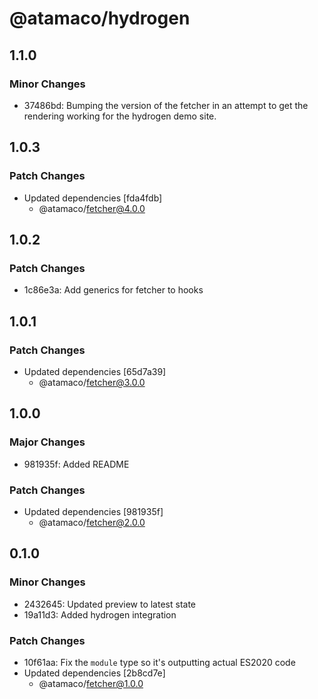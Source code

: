 # @atamaco/hydrogen

## 1.1.0

### Minor Changes

- 37486bd: Bumping the version of the fetcher in an attempt to get the rendering working for the hydrogen demo site.

## 1.0.3

### Patch Changes

- Updated dependencies [fda4fdb]
  - @atamaco/fetcher@4.0.0

## 1.0.2

### Patch Changes

- 1c86e3a: Add generics for fetcher to hooks

## 1.0.1

### Patch Changes

- Updated dependencies [65d7a39]
  - @atamaco/fetcher@3.0.0

## 1.0.0

### Major Changes

- 981935f: Added README

### Patch Changes

- Updated dependencies [981935f]
  - @atamaco/fetcher@2.0.0

## 0.1.0

### Minor Changes

- 2432645: Updated preview to latest state
- 19a11d3: Added hydrogen integration

### Patch Changes

- 10f61aa: Fix the `module` type so it's outputting actual ES2020 code
- Updated dependencies [2b8cd7e]
  - @atamaco/fetcher@1.0.0
